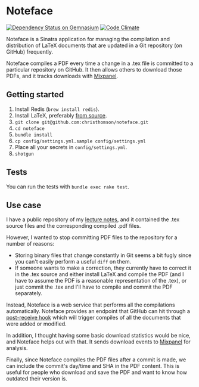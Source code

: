 # Noteface
[![Dependency Status on Gemnasium](https://gemnasium.com/christhomson/noteface.png)](https://gemnasium.com/christhomson/noteface)
[![Code Climate](https://codeclimate.com/github/christhomson/noteface.png)](https://codeclimate.com/github/christhomson/noteface)

Noteface is a Sinatra application for managing the compilation and distribution of LaTeX documents that are updated in a Git repository (on GitHub) frequently.

Noteface compiles a PDF every time a change in a .tex file is committed to a particular repository on GitHub. It then allows others to download those PDFs, and it tracks downloads with [Mixpanel](http://mixpanel.com).

## Getting started
1. Install Redis (`brew install redis`).
2. Install LaTeX, preferably [from source](http://www.tug.org/texlive/quickinstall.html).
3. `git clone git@github.com:christhomson/noteface.git`
4. `cd noteface`
5. `bundle install`
6. `cp config/settings.yml.sample config/settings.yml`
7. Place all your secrets in `config/settings.yml`.
8. `shotgun`

## Tests
You can run the tests with `bundle exec rake test`.

## Use case
I have a public repository of my [lecture notes](http://github.com/christhomson/lecture-notes), and it contained the .tex source files and the corresponding compiled .pdf files.

However, I wanted to stop committing PDF files to the repository for a number of reasons:

* Storing binary files that change constantly in Git seems a bit fugly since you can't easily perform a useful `diff` on them.
* If someone wants to make a correction, they currently have to correct it in the .tex source and either install LaTeX and compile the PDF (and I have to assume the PDF is a reasonable representation of the .tex), or just commit the .tex and I'll have to compile and commit the PDF separately.

Instead, Noteface is a web service that performs all the compilations automatically. Noteface provides an endpoint that GitHub can hit through a [post-receive hook](https://help.github.com/articles/post-receive-hooks) which will trigger compiles of all the documents that were added or modified.

In addition, I thought having some basic download statistics would be nice, and Noteface helps out with that. It sends download events to [Mixpanel](http://mixpanel.com) for analysis.

Finally, since Noteface compiles the PDF files after a commit is made, we can include the commit's day/time and SHA in the PDF content. This is useful for people who download and save the PDF and want to know how outdated their version is.
